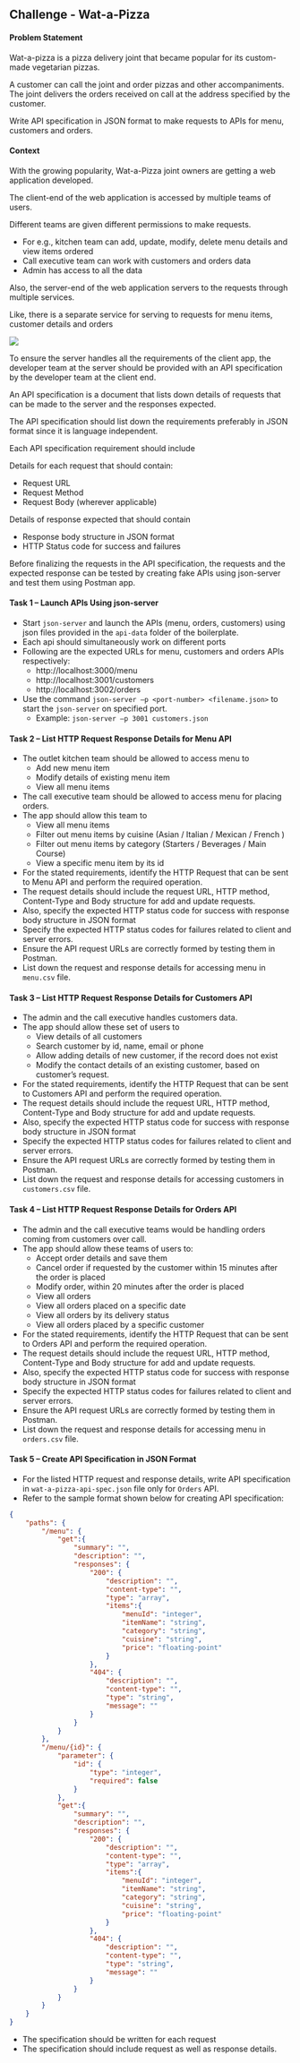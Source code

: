 ## Challenge - Wat-a-Pizza

#### Problem Statement

Wat-a-pizza is a pizza delivery joint that became popular for its custom-made vegetarian pizzas. 

A customer can call the joint and order pizzas and other accompaniments. The joint delivers the orders received on call at the address specified by the customer.

Write API specification in JSON format to make requests to APIs for menu, customers and orders.

#### Context 

With the growing popularity, Wat-a-Pizza joint owners are getting a web application developed.

The client-end of the web application is accessed by multiple teams of users.

Different teams are given different permissions to make requests.
- For e.g., kitchen team can add, update, modify, delete menu details and view items ordered
- Call executive team can work with customers and orders data
- Admin has access to all the data

Also, the server-end of the web application servers to the requests through multiple services.

Like, there is a separate service for serving to requests for menu items, customer details and orders

![](./wat-a-pizza-client-server-communication.jpg)

To ensure the server handles all the requirements of the client app, the developer team at the server should be provided with an API specification by the developer team at the client end.

An API specification is a document that lists down details of requests that can be made to the server and the responses expected.

The API specification should list down the requirements preferably in JSON format since it is language independent.

Each API specification requirement should include

Details for each request that should contain:
- Request URL
- Request Method
- Request Body (wherever applicable)

Details of response expected that should contain
- Response body structure in JSON format
- HTTP Status code for success and failures

Before finalizing the requests in the API specification, the requests and the expected response can be tested by creating fake APIs using json-server and test them using Postman app.

#### Task 1 – Launch APIs Using json-server

- Start `json-server` and launch the APIs (menu, orders, customers) using json files provided in the `api-data` folder of the boilerplate.
- Each api should simultaneously work on different ports
- Following are the expected URLs for menu, customers and orders APIs respectively:
     - http://localhost:3000/menu
     - http://localhost:3001/customers
     - http://localhost:3002/orders
- Use the command `json-server –p <port-number> <filename.json>` to start the `json-server` on specified port.
    - Example: `json-server –p 3001 customers.json`

#### Task 2 – List HTTP Request Response Details for Menu API

- The outlet kitchen team should be allowed to access menu to 
    - Add new menu item
    - Modify details of existing menu item
    - View all menu items
- The call executive team should be allowed to access menu for placing orders.
- The app should allow this team to 
    - View all menu items
    - Filter out menu items by cuisine (Asian / Italian / Mexican / French )
    - Filter out menu items by category (Starters / Beverages / Main Course)
    - View a specific menu item by its id
- For the stated requirements, identify the HTTP Request that can be sent to Menu API and perform the required operation.
- The request details should include the request URL, HTTP method, Content-Type and Body structure for add and update requests.
- Also, specify the expected HTTP status code for success with response body structure in JSON format
- Specify the expected HTTP status codes for failures related to client and server errors.
- Ensure the API request URLs are correctly formed by testing them in Postman.
- List down the request and response details for accessing menu in `menu.csv` file.

#### Task 3 – List HTTP Request Response Details for Customers API

- The admin and the call executive handles customers data. 
- The app should allow these set of users to 
    - View details of all customers
    - Search customer by id, name, email or phone
    - Allow adding details of new customer, if the record does not exist
    - Modify the contact details of an existing customer, based on customer’s request.
- For the stated requirements, identify the HTTP Request that can be sent to Customers API and perform the required operation.
- The request details should include the request URL, HTTP method, Content-Type and Body structure for add and update requests.
- Also, specify the expected HTTP status code for success with response body structure in JSON format
- Specify the expected HTTP status codes for failures related to client and server errors.
- Ensure the API request URLs are correctly formed by testing them in Postman.
- List down the request and response details for accessing customers in `customers.csv` file.

#### Task 4 – List HTTP Request Response Details for Orders API

- The admin and the call executive teams would be handling orders coming from customers over call.
- The app should allow these teams of users to:
    - Accept order details and save them
    - Cancel order if requested by the customer within 15 minutes after the order is placed
    - Modify order, within 20 minutes after the order is placed
    - View all orders 
    - View all orders placed on a specific date
    - View all orders by its delivery status
    - View all orders placed by a specific customer
- For the stated requirements, identify the HTTP Request that can be sent to Orders API and perform the required operation.
- The request details should include the request URL, HTTP method, Content-Type and Body structure for add and update requests.
- Also, specify the expected HTTP status code for success with response body structure in JSON format
- Specify the expected HTTP status codes for failures related to client and server errors.
- Ensure the API request URLs are correctly formed by testing them in Postman.
- List down the request and response details for accessing menu in `orders.csv` file.

#### Task 5 – Create API Specification in JSON Format

- For the listed HTTP request and response details, write API specification in `wat-a-pizza-api-spec.json` file only for `Orders` API.
- Refer to the sample format shown below for creating API specification:
```json
{
    "paths": {
        "/menu": {
            "get":{
                "summary": "",
                "description": "",
                "responses": {
                    "200": {
                        "description": "",
                        "content-type": "",
                        "type": "array",
                        "items":{
                            "menuId": "integer",
                            "itemName": "string",
                            "category": "string",
                            "cuisine": "string",
                            "price": "floating-point"
                        }
                    },
                    "404": {
                        "description": "",
                        "content-type": "",
                        "type": "string",
                        "message": ""
                    }
                }
            }
        },
        "/menu/{id}": {
            "parameter": {
                "id": {
                    "type": "integer",
                    "required": false
                }
            },
            "get":{
                "summary": "",
                "description": "",
                "responses": {
                    "200": {
                        "description": "",
                        "content-type": "",
                        "type": "array",
                        "items":{
                            "menuId": "integer",
                            "itemName": "string",
                            "category": "string",
                            "cuisine": "string",
                            "price": "floating-point"
                        }
                    },
                    "404": {
                        "description": "",
                        "content-type": "",
                        "type": "string",
                        "message": ""
                    }
                }
            }
        }
    }
}

```
- The specification should be written for each request
- The specification should include request as well as response details.

